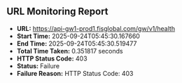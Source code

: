 ## URL Monitoring Report

- **URL:** https://api-gw1-prod1.fisglobal.com/gw/v1/health
- **Start Time:** 2025-09-24T05:45:30.167660
- **End Time:** 2025-09-24T05:45:30.519477
- **Total Time Taken:** 0.351817 seconds
- **HTTP Status Code:** 403
- **Status:** Failure
- **Failure Reason:** HTTP Status Code: 403
